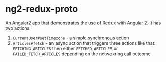 # ng2-redux-proto

An Angular2 app that demonstrates the use of Redux with Angular 2. It has two actions:

1. `CurrentUser#setTimezone` - a simple synchronous action
2. `Articles#fetch` - an async action that triggers three actions like that: `FETCHING_ARTICLES` then either `FETCHED_ARTICLES` or `FAILED_FETCH_ARTICLES` depending on the netwokring call outcome 

